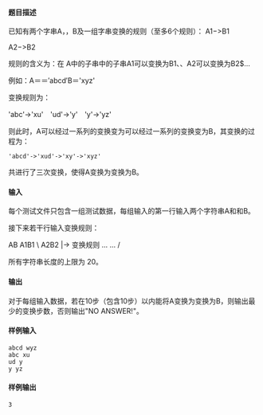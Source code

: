 #### 题目描述

已知有两个字串A，，B及一组字串变换的规则（至多6个规则）：
A1−>B1

A2−>B2

规则的含义为：在 A中的子串中的子串A1可以变换为B1、、A2可以变换为B2\$...

例如：A＝＝′abcd′B＝'xyz'

变换规则为：

'abc'->'xu'　'ud'->'y'　'y'->'yz'

则此时，A可以经过一系列的变换变为可以经过一系列的变换变为B，其变换的过程为：

```
'abcd'->'xud'->'xy'->'xyz'
```

共进行了三次变换，使得A变换为变换为B。

#### 输入

每个测试文件只包含一组测试数据，每组输入的第一行输入两个字符串A和和B。

接下来若干行输入变换规则：

AB
A1B1 \\
A2B2  |-> 变换规则
... ...      /

所有字符串长度的上限为 20。

#### 输出

对于每组输入数据，若在10步（包含10步）以内能将A变换为变换为B，则输出最少的变换步数，否则输出"NO ANSWER!"。

#### 样例输入 

```
abcd wyz
abc xu
ud y
y yz
```

#### 样例输出 

```
3
```

